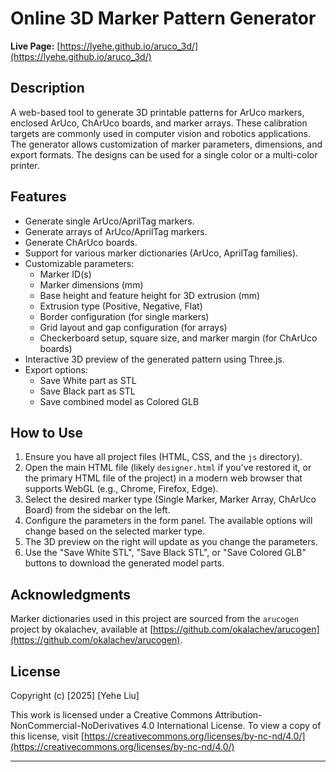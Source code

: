 # Online 3D Marker Pattern Generator

**Live Page:** [https://lyehe.github.io/aruco_3d/](https://lyehe.github.io/aruco_3d/)

## Description
A web-based tool to generate 3D printable patterns for ArUco markers, enclosed ArUco, ChArUco boards, and marker arrays. These calibration targets are commonly used in computer vision and robotics applications. The generator allows customization of marker parameters, dimensions, and export formats. The designs can be used for a single color or a multi-color printer.

## Features
*   Generate single ArUco/AprilTag markers.
*   Generate arrays of ArUco/AprilTag markers.
*   Generate ChArUco boards.
*   Support for various marker dictionaries (ArUco, AprilTag families).
*   Customizable parameters:
    *   Marker ID(s)
    *   Marker dimensions (mm)
    *   Base height and feature height for 3D extrusion (mm)
    *   Extrusion type (Positive, Negative, Flat)
    *   Border configuration (for single markers)
    *   Grid layout and gap configuration (for arrays)
    *   Checkerboard setup, square size, and marker margin (for ChArUco boards)
*   Interactive 3D preview of the generated pattern using Three.js.
*   Export options:
    *   Save White part as STL
    *   Save Black part as STL
    *   Save combined model as Colored GLB


## How to Use
1.  Ensure you have all project files (HTML, CSS, and the `js` directory).
2.  Open the main HTML file (likely `designer.html` if you've restored it, or the primary HTML file of the project) in a modern web browser that supports WebGL (e.g., Chrome, Firefox, Edge).
3.  Select the desired marker type (Single Marker, Marker Array, ChArUco Board) from the sidebar on the left.
4.  Configure the parameters in the form panel. The available options will change based on the selected marker type.
5.  The 3D preview on the right will update as you change the parameters.
6.  Use the "Save White STL", "Save Black STL", or "Save Colored GLB" buttons to download the generated model parts.

## Acknowledgments
Marker dictionaries used in this project are sourced from the `arucogen` project by okalachev, available at [https://github.com/okalachev/arucogen](https://github.com/okalachev/arucogen). 

## License
Copyright (c) [2025] [Yehe Liu]

This work is licensed under a Creative Commons Attribution-NonCommercial-NoDerivatives 4.0 International License.
To view a copy of this license, visit [https://creativecommons.org/licenses/by-nc-nd/4.0/](https://creativecommons.org/licenses/by-nc-nd/4.0/)

--- 
